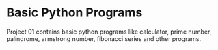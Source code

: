 # Basic Python Programs

Project 01 contains basic python programs like calculator, prime number, palindrome, armstrong number, fibonacci series and other programs.
